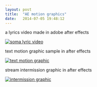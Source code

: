 ```yaml
---
layout: post
title:  "AE motion graphics"
date:   2014-07-05 19:48:12
---
```

a lyrics video made in adobe after effects

[![soma lyric video](https://img.youtube.com/vi/AFKdIp6MkL0/0.jpg)](https://www.youtube.com/watch?v=AFKdIp6MkL0)

text motion graphic sample in after effects

[![text motion graphic](https://img.youtube.com/vi/1X2ebmbzPs/0.jpg)](https://www.youtube.com/watch?v=-1X2ebmbzPs)

stream intermission graphic in after effects

[![intermission graphic](https://img.youtube.com/vi/peOBiAp4-zQ/0.jpg)](https://www.youtube.com/watch?v=peOBiAp4-zQ)
